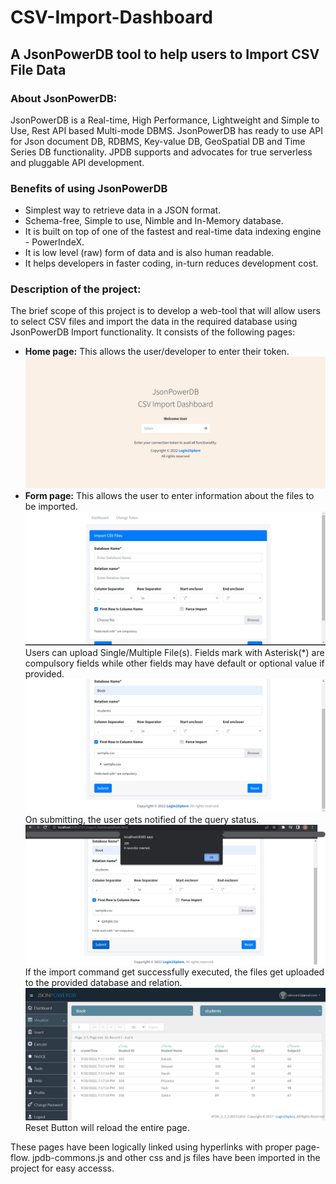 # CSV-Import-Dashboard
<h2>A JsonPowerDB tool to help users to Import CSV File Data</h2>
<h3>About JsonPowerDB:</h3>
JsonPowerDB is a Real-time, High Performance, Lightweight and Simple to Use, Rest API based Multi-mode DBMS. JsonPowerDB has ready to use API for Json document DB, RDBMS, Key-value DB, GeoSpatial DB and Time Series DB functionality. JPDB supports and advocates for true serverless and pluggable API development.
<h3>Benefits of using JsonPowerDB</h3>
<ul><li>Simplest way to retrieve data in a JSON format.</li>
<li>Schema-free, Simple to use, Nimble and In-Memory database.</li>
<li>It is built on top of one of the fastest and real-time data indexing engine - PowerIndeX.</li>
<li>It is low level (raw) form of data and is also human readable.</li>
<li>It helps developers in faster coding, in-turn reduces development cost.</li></ul>
<h3>Description of the project:</h3>
<p>The brief scope of this project is to develop a web-tool that will allow users to select CSV files and import the data in the required database using JsonPowerDB Import functionality.
It consists of the following pages:
<ul><li><B>Home page:</B>
This allows the user/developer to enter their token.<br>
<img src="csvDashboard_lockscreen.jpg"></li>
<li><B>Form page:</B>
This allows the user to enter information about the files to be imported.<br><img src="csvDashboard_form1.jpg">
Users can upload Single/Multiple File(s). Fields mark with Asterisk(*) are compulsory fields while other fields may have default or optional value if provided.
<img src="csvDashboard_form2.jpg">
On submitting, the user gets notified of the query status.<img src="csvDashboard_formSub.jpg">
If the import command get successfully executed, the files get uploaded to the provided database and relation.<img src="csvDashboard_result.jpg">
Reset Button will reload the entire page.
</li></ul>
These pages have been logically linked using hyperlinks with proper page-flow. jpdb-commons.js and other css and js files have been imported in the project for easy accesss.</p>
